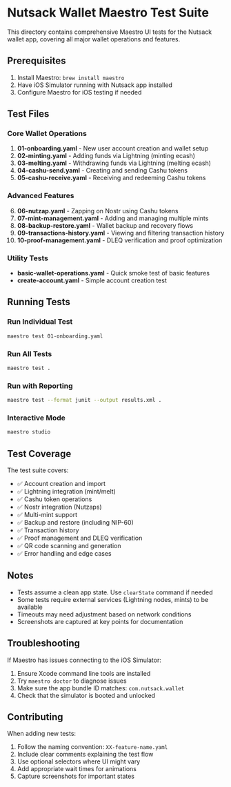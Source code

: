 # Nutsack Wallet Maestro Test Suite

This directory contains comprehensive Maestro UI tests for the Nutsack wallet app, covering all major wallet operations and features.

## Prerequisites

1. Install Maestro: `brew install maestro`
2. Have iOS Simulator running with Nutsack app installed
3. Configure Maestro for iOS testing if needed

## Test Files

### Core Wallet Operations

1. **01-onboarding.yaml** - New user account creation and wallet setup
2. **02-minting.yaml** - Adding funds via Lightning (minting ecash)
3. **03-melting.yaml** - Withdrawing funds via Lightning (melting ecash)
4. **04-cashu-send.yaml** - Creating and sending Cashu tokens
5. **05-cashu-receive.yaml** - Receiving and redeeming Cashu tokens

### Advanced Features

6. **06-nutzap.yaml** - Zapping on Nostr using Cashu tokens
7. **07-mint-management.yaml** - Adding and managing multiple mints
8. **08-backup-restore.yaml** - Wallet backup and recovery flows
9. **09-transactions-history.yaml** - Viewing and filtering transaction history
10. **10-proof-management.yaml** - DLEQ verification and proof optimization

### Utility Tests

- **basic-wallet-operations.yaml** - Quick smoke test of basic features
- **create-account.yaml** - Simple account creation test

## Running Tests

### Run Individual Test
```bash
maestro test 01-onboarding.yaml
```

### Run All Tests
```bash
maestro test .
```

### Run with Reporting
```bash
maestro test --format junit --output results.xml .
```

### Interactive Mode
```bash
maestro studio
```

## Test Coverage

The test suite covers:

- ✅ Account creation and import
- ✅ Lightning integration (mint/melt)
- ✅ Cashu token operations
- ✅ Nostr integration (Nutzaps)
- ✅ Multi-mint support
- ✅ Backup and restore (including NIP-60)
- ✅ Transaction history
- ✅ Proof management and DLEQ verification
- ✅ QR code scanning and generation
- ✅ Error handling and edge cases

## Notes

- Tests assume a clean app state. Use `clearState` command if needed
- Some tests require external services (Lightning nodes, mints) to be available
- Timeouts may need adjustment based on network conditions
- Screenshots are captured at key points for documentation

## Troubleshooting

If Maestro has issues connecting to the iOS Simulator:

1. Ensure Xcode command line tools are installed
2. Try `maestro doctor` to diagnose issues
3. Make sure the app bundle ID matches: `com.nutsack.wallet`
4. Check that the simulator is booted and unlocked

## Contributing

When adding new tests:
1. Follow the naming convention: `XX-feature-name.yaml`
2. Include clear comments explaining the test flow
3. Use optional selectors where UI might vary
4. Add appropriate wait times for animations
5. Capture screenshots for important states